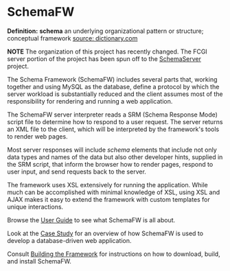 # SchemaFW

**Definition:**
**schema** an underlying organizational pattern or structure; conceptual framework
[source: dictionary.com](http://dictionary.reference.com/browse/schema)

**NOTE** The organization of this project has recently changed.  The FCGI server
portion of the project has been spun off to the [SchemaServer](https://github.com/cjungmann/SchemaServer)
project.

The Schema Framework (SchemaFW) includes several parts that, working together and
using MySQL as the database, define a protocol by which the server workload is
substantially reduced and the client assumes most of the responsibility for
rendering and running a web application.

The SchemaFW server interpreter reads a SRM (Schema Response Mode) script file to
determine how to respond to a user request.  The server returns an XML file to the
client, which will be interpreted by the framework's tools to render web pages.

Most server responses will include _schema_ elements that include not only data types
and names of the data but also other developer hints, supplied in the SRM script, 
that inform the browser how to render pages, respond to user input, and send requests
back to the server.

The framework uses XSL extensively for running the application.  While much can be
accomplished with minimal knowledge of XSL, using XSL and AJAX makes it easy
to extend the framework with custom templates for unique interactions.

Browse the [User Guide](userguide/UserGuide.md) to see what SchemaFW is all about.

Look at the [Case Study](userguide/SchemaFWCaseStudy.md) for an overview of how
SchemaFW is used to develop a database-driven web application.

Consult [Building the Framework](userguide/BuildingTheFramework.md) for instructions
on how to download, build, and install SchemaFW.



